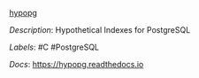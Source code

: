 [hypopg](https://github.com/HypoPG/hypopg)

*Description*: Hypothetical Indexes for PostgreSQL

*Labels*: #C #PostgreSQL

*Docs*: https://hypopg.readthedocs.io
